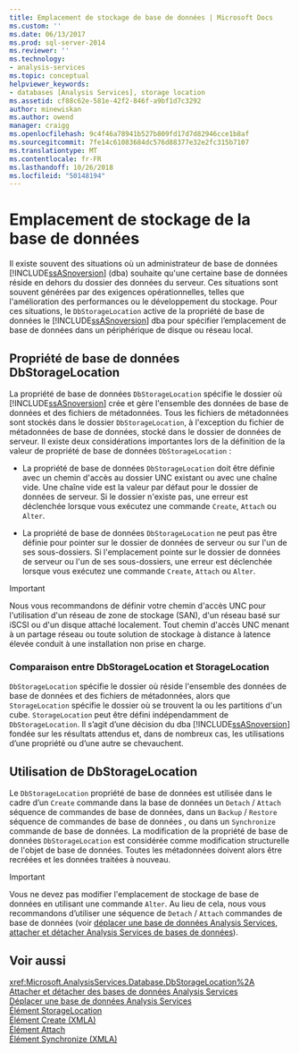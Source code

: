 ```yaml
---
title: Emplacement de stockage de base de données | Microsoft Docs
ms.custom: ''
ms.date: 06/13/2017
ms.prod: sql-server-2014
ms.reviewer: ''
ms.technology:
- analysis-services
ms.topic: conceptual
helpviewer_keywords:
- databases [Analysis Services], storage location
ms.assetid: cf88c62e-581e-42f2-846f-a9bf1d7c3292
author: minewiskan
ms.author: owend
manager: craigg
ms.openlocfilehash: 9c4f46a78941b527b809fd17d7d82946cce1b8af
ms.sourcegitcommit: 7fe14c61083684dc576d88377e32e2fc315b7107
ms.translationtype: MT
ms.contentlocale: fr-FR
ms.lasthandoff: 10/26/2018
ms.locfileid: "50148194"
---
```

# <a name="database-storage-location"></a>Emplacement de stockage de la base de données
  Il existe souvent des situations où un administrateur de base de données [!INCLUDE[ssASnoversion](../../includes/ssasnoversion-md.md)] (dba) souhaite qu'une certaine base de données réside en dehors du dossier des données du serveur. Ces situations sont souvent générées par des exigences opérationnelles, telles que l'amélioration des performances ou le développement du stockage. Pour ces situations, le `DbStorageLocation` active de la propriété de base de données le [!INCLUDE[ssASnoversion](../../includes/ssasnoversion-md.md)] dba pour spécifier l’emplacement de base de données dans un périphérique de disque ou réseau local.  
  
## <a name="dbstoragelocation-database-property"></a>Propriété de base de données DbStorageLocation  
 La propriété de base de données `DbStorageLocation` spécifie le dossier où [!INCLUDE[ssASnoversion](../../includes/ssasnoversion-md.md)] crée et gère l'ensemble des données de base de données et des fichiers de métadonnées. Tous les fichiers de métadonnées sont stockés dans le dossier `DbStorageLocation`, à l'exception du fichier de métadonnées de base de données, stocké dans le dossier de données de serveur. Il existe deux considérations importantes lors de la définition de la valeur de propriété de base de données `DbStorageLocation` :  
  
-   La propriété de base de données `DbStorageLocation` doit être définie avec un chemin d'accès au dossier UNC existant ou avec une chaîne vide. Une chaîne vide est la valeur par défaut pour le dossier de données de serveur. Si le dossier n'existe pas, une erreur est déclenchée lorsque vous exécutez une commande `Create`, `Attach` ou `Alter`.  
  
-   La propriété de base de données `DbStorageLocation` ne peut pas être définie pour pointer sur le dossier de données de serveur ou sur l'un de ses sous-dossiers. Si l'emplacement pointe sur le dossier de données de serveur ou l'un de ses sous-dossiers, une erreur est déclenchée lorsque vous exécutez une commande `Create`, `Attach` ou `Alter`.  
  
> [!IMPORTANT]  
>  Nous vous recommandons de définir votre chemin d'accès UNC pour l'utilisation d'un réseau de zone de stockage (SAN), d'un réseau basé sur iSCSI ou d'un disque attaché localement. Tout chemin d'accès UNC menant à un partage réseau ou toute solution de stockage à distance à latence élevée conduit à une installation non prise en charge.  
  
### <a name="dbstoragelocation-compared-to-storagelocation"></a>Comparaison entre DbStorageLocation et StorageLocation  
 `DbStorageLocation` spécifie le dossier où réside l'ensemble des données de base de données et des fichiers de métadonnées, alors que `StorageLocation` spécifie le dossier où se trouvent la ou les partitions d'un cube. `StorageLocation` peut être défini indépendamment de `DbStorageLocation`. Il s’agit d’une décision du dba [!INCLUDE[ssASnoversion](../../includes/ssasnoversion-md.md)] fondée sur les résultats attendus et, dans de nombreux cas, les utilisations d’une propriété ou d’une autre se chevauchent.  
  
## <a name="dbstoragelocation-usage"></a>Utilisation de DbStorageLocation  
 Le `DbStorageLocation` propriété de base de données est utilisée dans le cadre d’un `Create` commande dans la base de données un `Detach` / `Attach` séquence de commandes de base de données, dans un `Backup` / `Restore` séquence de commandes de base de données , ou dans un `Synchronize` commande de base de données. La modification de la propriété de base de données `DbStorageLocation` est considérée comme modification structurelle de l'objet de base de données. Toutes les métadonnées doivent alors être recréées et les données traitées à nouveau.  
  
> [!IMPORTANT]  
>  Vous ne devez pas modifier l'emplacement de stockage de base de données en utilisant une commande `Alter`. Au lieu de cela, nous vous recommandons d’utiliser une séquence de `Detach` / `Attach` commandes de base de données (voir [déplacer une base de données Analysis Services](move-an-analysis-services-database.md), [attacher et détacher Analysis Services de bases de données](attach-and-detach-analysis-services-databases.md)).  
  
## <a name="see-also"></a>Voir aussi  
 <xref:Microsoft.AnalysisServices.Database.DbStorageLocation%2A>   
 [Attacher et détacher des bases de données Analysis Services](attach-and-detach-analysis-services-databases.md)   
 [Déplacer une base de données Analysis Services](move-an-analysis-services-database.md)   
 [Élément StorageLocation](https://docs.microsoft.com/bi-reference/xmla/xml-elements-properties/dbstoragelocation-element)   
 [Élément Create &#40;XMLA&#41;](https://docs.microsoft.com/bi-reference/xmla/xml-elements-commands/create-element-xmla)   
 [Élément Attach](https://docs.microsoft.com/bi-reference/xmla/xml-elements-commands/attach-element)   
 [Élément Synchronize &#40;XMLA&#41;](https://docs.microsoft.com/bi-reference/xmla/xml-elements-commands/synchronize-element-xmla)  
  
  
